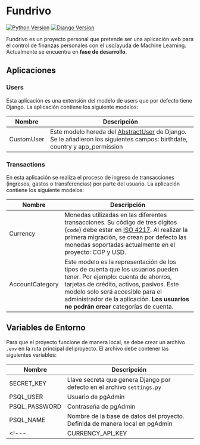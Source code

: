 # Fundrivo

[![Python Version](https://img.shields.io/badge/python-3.9-blue)]()
[![Django Version](https://img.shields.io/badge/django-4.1.7-brightgreen)]()


Fundrivo es un proyecto personal que pretende ser una aplicación web para el control de finanzas personales con el uso/ayuda de Machine Learning. Actualmente se encuentra en **fase de desarrollo**.

## Aplicaciones

### Users

Esta aplicación es una extensión del modelo de users que por defecto tiene Django. La aplicación contiene los siguiente modelos:

|   Nombre  |   Descripción |
|-----------|---------------|
|   CustomUser  |   Este modelo hereda del [AbstractUser](https://docs.djangoproject.com/en/4.1/topics/auth/customizing/) de Django. Se le añadieron los siguientes campos: birthdate, country y app_permission  |

### Transactions

En esta aplicación se realiza el proceso de ingreso de transacciones (ingresos, gastos o transferencias) por parte del usuario. La aplicación contiene los siguiente modelos:

|   Nombre  |   Descripción |
|-----------|---------------|
|   Currency    |   Monedas utilizadas en las diferentes transacciones. Su código de tres digitos (`code`) debe estar en [ISO 4217](https://es.wikipedia.org/wiki/ISO_4217). Al realizar la primera migración, se crean por defecto las monedas soportadas actualmente en el proyecto: COP y USD.  |
|   AccountCategory |   Este modelo es la representación de los tipos de cuenta que los usuarios pueden tener. Por ejemplo: cuenta de ahorros, tarjetas de crédito, activos, pasivos. Este modelo solo será accesible para el administrador de la aplicación. **Los usuarios no podrán crear** categorías de cuenta.

## Variables de Entorno

Para que el proyecto funcione de manera local, se debe crear un archivo `.env` en la ruta principal del proyecto. El archivo debe contener las siguientes variables:

|   Nombre  |   Descripción |
|-----------|---------------|
|   SECRET_KEY  |   Llave secreta que genera Django por defecto en el archivo `settings.py` |
|   PSQL_USER   |   Usuario de pgAdmin  |
|   PSQL_PASSWORD   |   Contraseña de pgAdmin   |
|   PSQL_NAME   |   Nombre de la base de datos del proyecto. Definida de manera local en pgAdmin    |
<!---|   CURRENCY_API_KEY    |   API Key brindada por [Open Exchange Rates](https://openexchangerates.org/signup)     |-->

